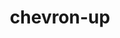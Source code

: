 ---
title: chevron-up
unicode_regular: \eabd
unicode_bold: \eabc
unicode_solid: \eabe
unicode_brand: 
---